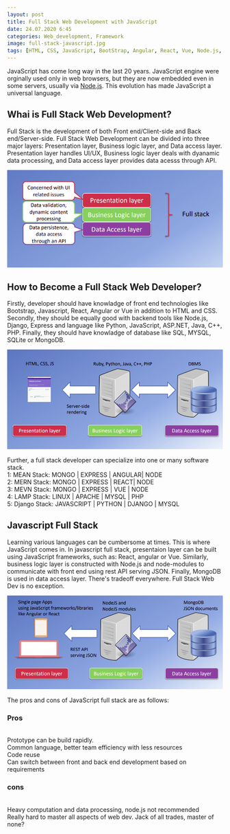 ```yaml
---
layout: post
title: Full Stack Web Development with JavaScript
date: 24.07.2020 6:45
categories: Web_development, Framework
image: full-stack-javascript.jpg
tags: [HTML, CSS, JavaScript, BootStrap, Angular, React, Vue, Node.js, Express, MongoDB, Broeser, Server, Database]
---
```


JavaScript has come long way in the last 20 years. JavaScript engine were orginally used only in web browsers, but they are now embedded even in some servers, usually via [Node.js](https://nodejs.org/en/). This evolution has made JavaScript a universal language.<br>

<h2>Whai is Full Stack Web Development?</h2>
Full Stack is the development of both Front end/Client-side and Back end/Server-side. Full Stack Web Development can be divided into three major layers: Presentation layer, Business logic layer, and Data access layer. Presentation layer handles UI/UX, Business logic layer deals with dyanamic data processing, and Data access layer provides data acesss through API.<br>

![](/assets/images/three-layers.png)

<h2>How to Become a Full Stack Web Developer?</h2>
Firstly, developer should have knowladge of front end technologies like Bootstrap, Javascript, React, Angular or Vue in addition to HTML and CSS. Secondly, they should be equally good with backend tools like Node.js, Django, Express and language like Python, JavaScript, ASP.NET, Java, C++, PHP. Finally, they should have knowladge of database like SQL, MYSQL, SQLite  or MongoDB.<br>

![](/assets/images/traditional.png)

Further, a full stack developer can specialize into one or many software stack.<br>
1: MEAN Stack: MONGO | EXPRESS | ANGULAR| NODE<br>
2: MERN Stack: MONGO | EXPRESS | REACT| NODE<br>
3: MEVN Stack: MONGO | EXPRESS | VUE | NODE<br>
4: LAMP Stack: LINUX | APACHE | MYSQL | PHP<br>
5: Django Stack: JAVASCRIPT | PYTHON | DJANGO | MYSQL<br>

<h2>Javascript Full Stack</h2>
Learning various languages can be cumbersome at times. This is where JavaScript comes in. In javascript full stack, presentaion layer can be built using JavaScript frameworks, such as: React, angular or Vue. Similarly, business logic layer is constructed with Node.js and node-modules to communicate with front end using rest API serving JSON. Finally, MongoDB is used in data access layer.
There's tradeoff everywhere. Full Stack Web Dev is no exception. <br>

![](/assets/images/js.png)

The pros and cons of JavaScript full stack are as follows:
<h3>Pros</h3><br>
Prototype can be build rapidly.<br>
Common language, better team efficiency with less resources<br>
Code reuse<br>
Can switch between front and back end development based on requirements<br>

<h3>cons</h3><br>
Heavy computation and data processing, node.js not recommended <br>
Really hard to master all aspects of web dev. Jack of all trades, master of none?<br>